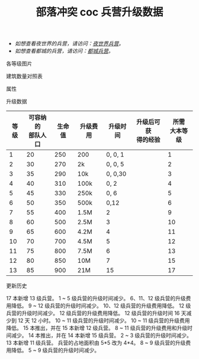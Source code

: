 ﻿---
title: "部落冲突 coc 兵营升级数据"
navTitle: "兵营"
shownTitle: "兵营"
description: "部队驻扎在兵营。建造并升级兵营以容纳更多部队。"
module: upgrade-home
imgFolder: home_buildings/0480
wiki: https://clashofclans.fandom.com/wiki/Army_Camp
canonical: /upgrade/0480-Army-Camp
---

- *如想查看夜世界的兵营，请访问：[夜世界兵营](/upgrade/1281-Army-Camp)。*
- *如想查看都城的兵营，请访问：[都城兵营](/upgrade/2300-Army-Camp)。*

<UnitInfo :folder="$frontmatter.imgFolder" imgSrc="Army_Camp13_hd.png" :imgAlt="$frontmatter.navTitle" :description="$frontmatter.description" />

<SmallTitle>各等级图片</SmallTitle>

<Panel>
    <UnitImgGroup :folder="$frontmatter.imgFolder">
        <UnitImg imgTitle="1 级" imgSrc="Army_Camp1.png" />
        <UnitImg imgTitle="2 级" imgSrc="Army_Camp2.png" />
        <UnitImg imgTitle="3 级" imgSrc="Army_Camp3.png" />
        <UnitImg imgTitle="4 级" imgSrc="Army_Camp4.png" />
        <UnitImg imgTitle="5 级" imgSrc="Army_Camp5.png" />
        <UnitImg imgTitle="6 级" imgSrc="Army_Camp6.png" />
        <UnitImg imgTitle="7 级" imgSrc="Army_Camp7.png" />
        <UnitImg imgTitle="8 级" imgSrc="Army_Camp8.png" />
        <UnitImg imgTitle="9 级" imgSrc="Army_Camp9.png" />
        <UnitImg imgTitle="10 级" imgSrc="Army_Camp10.png" />
        <UnitImg imgTitle="11 级" imgSrc="Army_Camp11.png" />
        <UnitImg imgTitle="12 级" imgSrc="Army_Camp12.png" />
        <UnitImg imgTitle="13 级" imgSrc="Army_Camp13.png" imgHd="Army_Camp13_hd.png" />
    </UnitImgGroup>
</Panel>

<SmallTitle>建筑数量对照表</SmallTitle>

<BuildingNum>
    <BuildingNumRow title="大本等级" num="1 - 2, 3 - 4, 5 - 6, 7 - 17" />
    <BuildingNumRow title="建筑数量" num="    1,     2,     3,      4" />
</BuildingNum>

<SmallTitle>属性</SmallTitle>

<UnitProperties>
    <UnitProperty pKey="占地面积" pValue="4×4" />
    <UnitProperty pKey="判定面积" pValue="2×2" :isJudgeSquare="true" />
</UnitProperties>

<SmallTitle>升级数据</SmallTitle>

<script setup>
const tableExtraInfo = [
    {
        "column": 3,
        "type": "cost",
        "gpClass": "building",
        "icon": "Elixir"
    },
    {
        "column": 4,
        "type": "time",
        "gpClass": "building"
    },
    {
        "column": 5,
        "type": "exp",
        "icon": "Exp"
    }
];
</script>

<UnitTable :tableExtraInfo="tableExtraInfo">

| 等级 | 可容纳的<br>部队人口 | 生命值 | 升级费用 |  升级时间 | 升级后可获<br>得的经验  | 所需<br>大本等级 |
| ---- |        ----        |  ----  |   ----  |    ---   |          ---          |       ---       |
|    1 |          20        |   250  |    200  |  0, 0, 1 |                       |         1       |
|    2 |          30        |   270  |     2k  |  0, 0, 5 |                       |         2       |
|    3 |          35        |   290  |    10k  |  0, 0,30 |                       |         3       |
|    4 |          40        |   310  |   100k  |  0, 2    |                       |         4       |
|    5 |          45        |   330  |   250k  |  0, 6    |                       |         5       |
|    6 |          50        |   350  |   500k  |  0,12    |                       |         6       |
|    7 |          55        |   400  |   1.5M  |  2       |                       |         9       |
|    8 |          60        |   500  |   2.5M  |  3       |                       |        10       |
|    9 |          65        |   600  |   4.2M  |  4       |                       |        11       |
|   10 |          70        |   700  |   4.5M  |  5       |                       |        12       |
|   11 |          75        |   800  |   7.5M  |  6       |                       |        13       |
|   12 |          80        |   850  |    10M  |  7       |                       |        15       |
|   13 |          85        |   900  |    21M  | 15       |                       |        17       |
</UnitTable>

<SmallTitle>更新历史</SmallTitle>

<Timeline>
    <TimelineItem date="2025/03/24">
        <TimelineRow>17 本新增 13 级兵营。</TimelineRow>
        <TimelineRow>1 ~ 5 级兵营的升级时间减少。</TimelineRow>
        <TimelineRow>6、11、12 级兵营的升级费用降低。</TimelineRow>
    </TimelineItem>
    <TimelineItem date="2024/11/25">  
        <TimelineRow>9 ~ 12 级兵营的升级时间减少。</TimelineRow>
        <TimelineRow>10、12 级兵营的升级费用降低。</TimelineRow>
    </TimelineItem>
    <TimelineItem date="2024/06/18">
        <TimelineRow>12 级兵营的升级时间减少。</TimelineRow>
        <TimelineRow>12 级兵营的升级费用降低。</TimelineRow>
    </TimelineItem>
    <TimelineItem date="2023/12/12">
        <TimelineRow>12 级兵营的升级时间 16 天减少到 12 天 12 小时。</TimelineRow>
    </TimelineItem>
    <TimelineItem date="2023/06/12">
        <TimelineRow>10 ~ 11 级兵营的升级时间减少。</TimelineRow>
        <TimelineRow>10 ~ 11 级兵营的升级费用降低。</TimelineRow>
    </TimelineItem>
    <TimelineItem date="2022/10/10">
        <TimelineRow>15 本推出，并在 15 本新增 12 级兵营。</TimelineRow>
        <TimelineRow>8 ~ 11 级兵营的升级费用和升级时间减少。</TimelineRow>
    </TimelineItem>
    <TimelineItem date="2021/04/12">
        <TimelineRow>14 本推出，并在 14 本新增 15 级兵营。</TimelineRow>
        <TimelineRow>2 ~ 3 级兵营的升级时间减少。</TimelineRow>
    </TimelineItem>
    <TimelineItem date="2020/10/12">
        <TimelineRow>13 本新增 11 级兵营。</TimelineRow>
    </TimelineItem>
    <TimelineItem date="2019/12/09">
        <TimelineRow>兵营的占地面积由 5*5 改为 4*4。</TimelineRow>
    </TimelineItem>
        <TimelineItem date="2019/04/02">
        <TimelineRow>8 ~ 9 级兵营的升级费用降低。</TimelineRow>
        <TimelineRow>5 ~ 9 级兵营的升级时间减少。</TimelineRow>
    </TimelineItem>
    <TimelineItem :historyBottom="true" />
</Timeline>